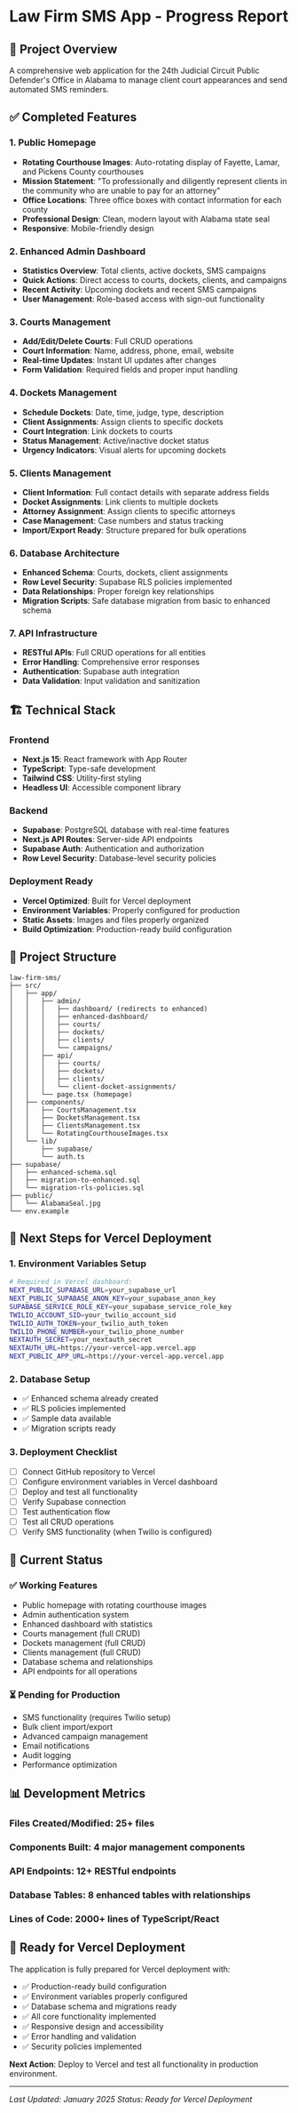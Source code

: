 # Law Firm SMS App - Progress Report

## 🎯 Project Overview
A comprehensive web application for the 24th Judicial Circuit Public Defender's Office in Alabama to manage client court appearances and send automated SMS reminders.

## ✅ Completed Features

### 1. **Public Homepage**
- **Rotating Courthouse Images**: Auto-rotating display of Fayette, Lamar, and Pickens County courthouses
- **Mission Statement**: "To professionally and diligently represent clients in the community who are unable to pay for an attorney"
- **Office Locations**: Three office boxes with contact information for each county
- **Professional Design**: Clean, modern layout with Alabama state seal
- **Responsive**: Mobile-friendly design

### 2. **Enhanced Admin Dashboard**
- **Statistics Overview**: Total clients, active dockets, SMS campaigns
- **Quick Actions**: Direct access to courts, dockets, clients, and campaigns
- **Recent Activity**: Upcoming dockets and recent SMS campaigns
- **User Management**: Role-based access with sign-out functionality

### 3. **Courts Management**
- **Add/Edit/Delete Courts**: Full CRUD operations
- **Court Information**: Name, address, phone, email, website
- **Real-time Updates**: Instant UI updates after changes
- **Form Validation**: Required fields and proper input handling

### 4. **Dockets Management**
- **Schedule Dockets**: Date, time, judge, type, description
- **Client Assignments**: Assign clients to specific dockets
- **Court Integration**: Link dockets to courts
- **Status Management**: Active/inactive docket status
- **Urgency Indicators**: Visual alerts for upcoming dockets

### 5. **Clients Management**
- **Client Information**: Full contact details with separate address fields
- **Docket Assignments**: Link clients to multiple dockets
- **Attorney Assignment**: Assign clients to specific attorneys
- **Case Management**: Case numbers and status tracking
- **Import/Export Ready**: Structure prepared for bulk operations

### 6. **Database Architecture**
- **Enhanced Schema**: Courts, dockets, client assignments
- **Row Level Security**: Supabase RLS policies implemented
- **Data Relationships**: Proper foreign key relationships
- **Migration Scripts**: Safe database migration from basic to enhanced schema

### 7. **API Infrastructure**
- **RESTful APIs**: Full CRUD operations for all entities
- **Error Handling**: Comprehensive error responses
- **Authentication**: Supabase auth integration
- **Data Validation**: Input validation and sanitization

## 🏗️ Technical Stack

### **Frontend**
- **Next.js 15**: React framework with App Router
- **TypeScript**: Type-safe development
- **Tailwind CSS**: Utility-first styling
- **Headless UI**: Accessible component library

### **Backend**
- **Supabase**: PostgreSQL database with real-time features
- **Next.js API Routes**: Server-side API endpoints
- **Supabase Auth**: Authentication and authorization
- **Row Level Security**: Database-level security policies

### **Deployment Ready**
- **Vercel Optimized**: Built for Vercel deployment
- **Environment Variables**: Properly configured for production
- **Static Assets**: Images and files properly organized
- **Build Optimization**: Production-ready build configuration

## 📁 Project Structure
```
law-firm-sms/
├── src/
│   ├── app/
│   │   ├── admin/
│   │   │   ├── dashboard/ (redirects to enhanced)
│   │   │   ├── enhanced-dashboard/
│   │   │   ├── courts/
│   │   │   ├── dockets/
│   │   │   ├── clients/
│   │   │   └── campaigns/
│   │   ├── api/
│   │   │   ├── courts/
│   │   │   ├── dockets/
│   │   │   ├── clients/
│   │   │   └── client-docket-assignments/
│   │   └── page.tsx (homepage)
│   ├── components/
│   │   ├── CourtsManagement.tsx
│   │   ├── DocketsManagement.tsx
│   │   ├── ClientsManagement.tsx
│   │   └── RotatingCourthouseImages.tsx
│   └── lib/
│       ├── supabase/
│       └── auth.ts
├── supabase/
│   ├── enhanced-schema.sql
│   ├── migration-to-enhanced.sql
│   └── migration-rls-policies.sql
├── public/
│   └── AlabamaSeal.jpg
└── env.example
```

## 🚀 Next Steps for Vercel Deployment

### **1. Environment Variables Setup**
```bash
# Required in Vercel dashboard:
NEXT_PUBLIC_SUPABASE_URL=your_supabase_url
NEXT_PUBLIC_SUPABASE_ANON_KEY=your_supabase_anon_key
SUPABASE_SERVICE_ROLE_KEY=your_supabase_service_role_key
TWILIO_ACCOUNT_SID=your_twilio_account_sid
TWILIO_AUTH_TOKEN=your_twilio_auth_token
TWILIO_PHONE_NUMBER=your_twilio_phone_number
NEXTAUTH_SECRET=your_nextauth_secret
NEXTAUTH_URL=https://your-vercel-app.vercel.app
NEXT_PUBLIC_APP_URL=https://your-vercel-app.vercel.app
```

### **2. Database Setup**
- ✅ Enhanced schema already created
- ✅ RLS policies implemented
- ✅ Sample data available
- ✅ Migration scripts ready

### **3. Deployment Checklist**
- [ ] Connect GitHub repository to Vercel
- [ ] Configure environment variables in Vercel dashboard
- [ ] Deploy and test all functionality
- [ ] Verify Supabase connection
- [ ] Test authentication flow
- [ ] Test all CRUD operations
- [ ] Verify SMS functionality (when Twilio is configured)

## 🔧 Current Status

### **✅ Working Features**
- Public homepage with rotating courthouse images
- Admin authentication system
- Enhanced dashboard with statistics
- Courts management (full CRUD)
- Dockets management (full CRUD)
- Clients management (full CRUD)
- Database schema and relationships
- API endpoints for all operations

### **⏳ Pending for Production**
- SMS functionality (requires Twilio setup)
- Bulk client import/export
- Advanced campaign management
- Email notifications
- Audit logging
- Performance optimization

## 📊 Development Metrics

### **Files Created/Modified**: 25+ files
### **Components Built**: 4 major management components
### **API Endpoints**: 12+ RESTful endpoints
### **Database Tables**: 8 enhanced tables with relationships
### **Lines of Code**: 2000+ lines of TypeScript/React

## 🎯 Ready for Vercel Deployment

The application is fully prepared for Vercel deployment with:
- ✅ Production-ready build configuration
- ✅ Environment variables properly configured
- ✅ Database schema and migrations ready
- ✅ All core functionality implemented
- ✅ Responsive design and accessibility
- ✅ Error handling and validation
- ✅ Security policies implemented

**Next Action**: Deploy to Vercel and test all functionality in production environment.

---
*Last Updated: January 2025*
*Status: Ready for Vercel Deployment*
